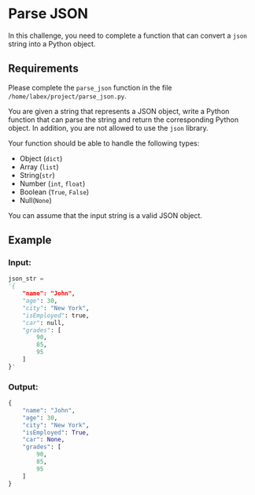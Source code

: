 # Parse JSON
In this challenge, you need to complete a function that can convert a `json` string into a Python object.

## Requirements 

Please complete the `parse_json` function in the file `/home/labex/project/parse_json.py`.

You are given a string that represents a JSON object, write a Python function that can parse the string and return the corresponding Python object. In addition, you are not allowed to use the `json` library.

Your function should be able to handle the following types:

- Object (`dict`)
- Array (`list`)
- String(`str`)
- Number (`int`, `float`)
- Boolean (`True`, `False`)
- Null(`None`)

You can assume that the input string is a valid JSON object.

## Example

### Input:

```python
json_str = 
'{
    "name": "John",
    "age": 30,
    "city": "New York",
    "isEmployed": true,
    "car": null,
    "grades": [
        90,
        85,
        95
    ]
}'
```

### Output:

```python
{
    "name": "John",
    "age": 30,
    "city": "New York",
    "isEmployed": True,
    "car": None,
    "grades": [
        90,
        85,
        95
    ]
}
```
